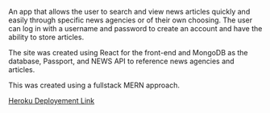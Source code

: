An app that allows the user to search and view news articles quickly and easily through specific news agencies or of their own choosing. 
The user can log in with a username and password to create an account and have the ability to store articles.

The site was created using React for the front-end and MongoDB as the database, Passport, and NEWS API to reference news agencies and articles.

This was created using a fullstack MERN approach. 

[Heroku Deployement Link](https://cryptic-tor-83545.herokuapp.com/)
